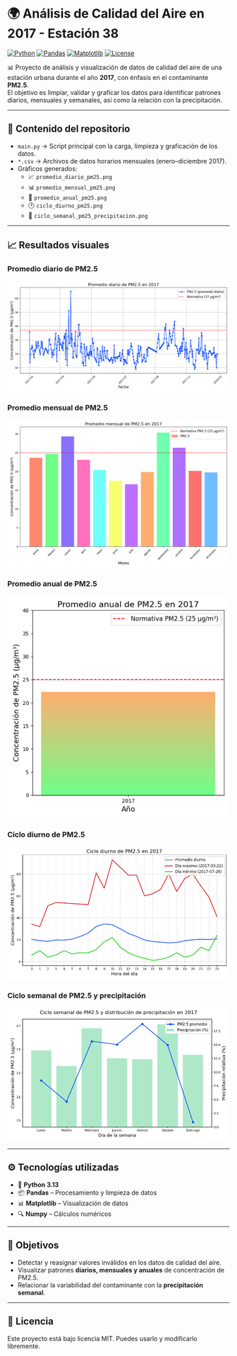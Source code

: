 # 🌍 Análisis de Calidad del Aire en 2017 - Estación 38

[![Python](https://img.shields.io/badge/Python-3.13-blue?logo=python)](https://www.python.org/)
[![Pandas](https://img.shields.io/badge/Pandas-Data%20Analysis-orange?logo=pandas)](https://pandas.pydata.org/)
[![Matplotlib](https://img.shields.io/badge/Matplotlib-Visualization-green?logo=plotly)](https://matplotlib.org/)
[![License](https://img.shields.io/badge/License-MIT-lightgrey)](LICENSE)

📊 Proyecto de análisis y visualización de datos de calidad del aire de una estación urbana durante el año **2017**, con énfasis en el contaminante **PM2.5**.  
El objetivo es limpiar, validar y graficar los datos para identificar patrones diarios, mensuales y semanales, así como la relación con la precipitación.

---

## 📂 Contenido del repositorio

- `main.py` → Script principal con la carga, limpieza y graficación de los datos.
- `*.csv` → Archivos de datos horarios mensuales (enero–diciembre 2017).
- Gráficos generados:
  - 📈 `promedio_diario_pm25.png`
  - 📊 `promedio_mensual_pm25.png`
  - 📏 `promedio_anual_pm25.png`
  - 🕑 `ciclo_diurno_pm25.png`
  - 📅 `ciclo_semanal_pm25_precipitacion.png`

---

## 📈 Resultados visuales

### Promedio diario de PM2.5
![Promedio diario](./promedio_diario_pm25.png)

### Promedio mensual de PM2.5
![Promedio mensual](./promedio_mensual_pm25.png)

### Promedio anual de PM2.5
![Promedio anual](./promedio_anual_pm25.png)

### Ciclo diurno de PM2.5
![Ciclo diurno](./ciclo_diurno_pm25.png)

### Ciclo semanal de PM2.5 y precipitación
![Ciclo semanal](./ciclo_semanal_pm25_precipitacion.png)

---

## ⚙️ Tecnologías utilizadas
- 🐍 **Python 3.13**
- 📦 **Pandas** – Procesamiento y limpieza de datos
- 📊 **Matplotlib** – Visualización de datos
- 🔍 **Numpy** – Cálculos numéricos

---

## 🎯 Objetivos
- Detectar y reasignar valores inválidos en los datos de calidad del aire.
- Visualizar patrones **diarios, mensuales y anuales** de concentración de PM2.5.
- Relacionar la variabilidad del contaminante con la **precipitación semanal**.

---

## 📜 Licencia
Este proyecto está bajo licencia MIT. Puedes usarlo y modificarlo libremente.
